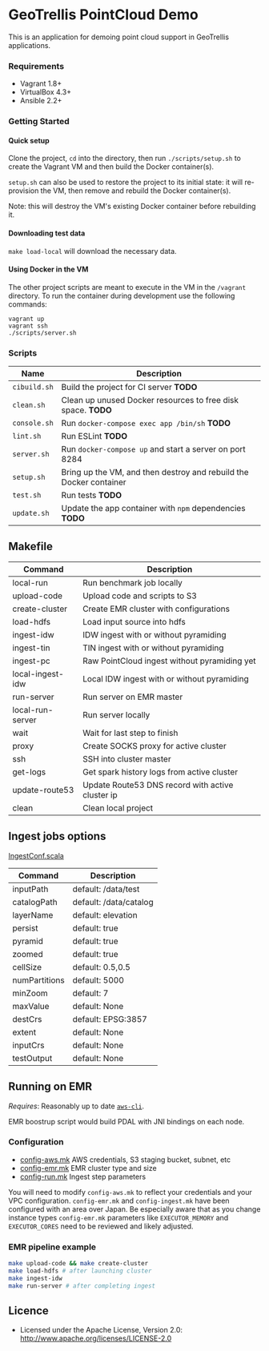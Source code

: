 # GeoTrellis PointCloud Demo

This is an application for demoing point cloud support in GeoTrellis applications.

### Requirements

* Vagrant 1.8+
* VirtualBox 4.3+
* Ansible 2.2+

### Getting Started

#### Quick setup

Clone the project, `cd` into the directory, then run `./scripts/setup.sh` to create the Vagrant VM and then build the Docker container(s).

`setup.sh` can also be used to restore the project to its initial state: it will re-provision the VM, then remove and rebuild the Docker container(s).

Note: this will destroy the VM's existing Docker container before rebuilding it.

#### Downloading test data

`make load-local` will download the necessary data.

#### Using Docker in the VM

The other project scripts are meant to execute in the VM in the `/vagrant` directory. To run the container during development use the following commands:

    vagrant up
    vagrant ssh
    ./scripts/server.sh

### Scripts

| Name | Description |
| --- | --- |
| `cibuild.sh` | Build the project for CI server __TODO__ |
| `clean.sh` | Clean up unused Docker resources to free disk space. __TODO__ |
| `console.sh` | Run `docker-compose exec app /bin/sh` __TODO__ |
| `lint.sh` | Run ESLint __TODO__ |
| `server.sh` | Run `docker-compose up` and start a server on port 8284 |
| `setup.sh` | Bring up the VM, and then destroy and rebuild the Docker container |
| `test.sh` | Run tests __TODO__ |
| `update.sh` | Update the app container with `npm` dependencies __TODO__ |

## Makefile

| Command          | Description
|------------------|------------------------------------------------------------|
|local-run         |Run benchmark job locally                                   |
|upload-code       |Upload code and scripts to S3                               |
|create-cluster    |Create EMR cluster with configurations                      |
|load-hdfs         |Load input source into hdfs                                 |
|ingest-idw        |IDW ingest with or without pyramiding                       |
|ingest-tin        |TIN ingest with or without pyramiding                       |
|ingest-pc         |Raw PointCloud ingest without pyramiding yet                |
|local-ingest-idw  |Local IDW ingest with or without pyramiding                 |
|run-server        |Run server on EMR master                                    |
|local-run-server  |Run server locally                                          |
|wait              |Wait for last step to finish                                |
|proxy             |Create SOCKS proxy for active cluster                       |
|ssh               |SSH into cluster master                                     |
|get-logs          |Get spark history logs from active cluster                  |
|update-route53    |Update Route53 DNS record with active cluster ip            |
|clean             |Clean local project                                         |

## Ingest jobs options

[IngestConf.scala](https://github.com/pomadchin/geotrellis-pointcloud-demo/blob/master/ingest/src/main/scala/com/azavea/pointcloud/ingest/conf/IngestConf.scala#L7-L22)

| Command          | Description
|------------------|------------------------------------------------------------|
|inputPath         |default: /data/test                                         |
|catalogPath       |default: /data/catalog                                      |
|layerName         |default: elevation                                          |
|persist           |default: true                                               |
|pyramid           |default: true                                               |
|zoomed            |default: true                                               |
|cellSize          |default: 0.5,0.5                                            |
|numPartitions     |default: 5000                                               |
|minZoom           |default: 7                                                  |
|maxValue          |default: None                                               |
|destCrs           |default: EPSG:3857                                          |
|extent            |default: None                                               |
|inputCrs          |default: None                                               |
|testOutput        |default: None                                               |


## Running on EMR

_Requires_: Reasonably up to date [`aws-cli`](https://aws.amazon.com/cli/).

EMR boostrup script would build PDAL with JNI bindings on each node.

### Configuration

 - [config-aws.mk](./config-aws.mk) AWS credentials, S3 staging bucket, subnet, etc
 - [config-emr.mk](./config-emr.mk) EMR cluster type and size
 - [config-run.mk](./config-run.mk) Ingest step parameters

You will need to modify `config-aws.mk` to reflect your credentials and your VPC configuration. `config-emr.mk` and `config-ingest.mk` have been configured with an area over Japan. Be especially aware that as you change instance types `config-emr.mk` parameters like `EXECUTOR_MEMORY` and `EXECUTOR_CORES` need to be reviewed and likely adjusted.

### EMR pipeline example

```bash
make upload-code && make create-cluster
make load-hdfs # after launching cluster
make ingest-idw
make run-server # after completing ingest
```

## Licence

* Licensed under the Apache License, Version 2.0: http://www.apache.org/licenses/LICENSE-2.0
